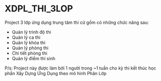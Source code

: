 # XDPL_THI_3LOP
Project 3 lớp ứng dụng trung tâm thi cử gồm có những chức năng sau:
  * Quản lý trình độ thi
  * Quản lý ca thi
  * Quản lý khóa thi
  * Quản lý phòng thi
  * Chi tiết phòng thi
  * Quản lý điểm thí sinh
  
P/s: Project này được làm bởi 1 người trong ~1 tuần cho kỳ thi kết thúc học phần Xây Dựng Ứng Dụng theo mô hình Phân Lớp
